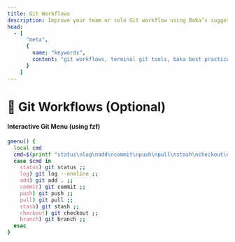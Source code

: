 ```yaml
---
title: Git Workflows
description: Improve your team or solo Git workflow using Baka’s suggested practices and terminal tools.
head:
  - [
      "meta",
      {
        name: "keywords",
        content: "git workflows, terminal git tools, baka best practices"
      }
    ]
---
```


# 🧠 Git Workflows (Optional)

#### Interactive Git Menu (using fzf)

```bash
gmenu() {
  local cmd
  cmd=$(printf "status\nlog\nadd\ncommit\npush\npull\nstash\ncheckout\nbranch\n" | fzf)
  case $cmd in
    status) git status ;;
    log) git log --oneline ;;
    add) git add . ;;
    commit) git commit ;;
    push) git push ;;
    pull) git pull ;;
    stash) git stash ;;
    checkout) git checkout ;;
    branch) git branch ;;
  esac
}
```
